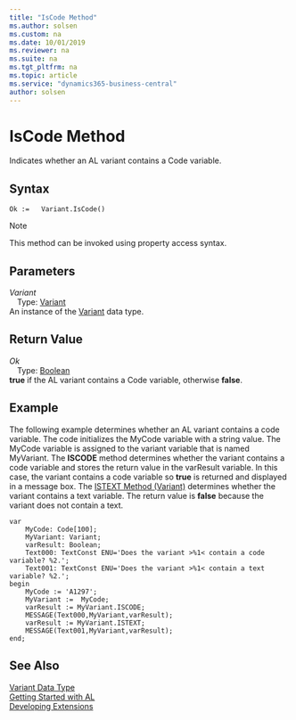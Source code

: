 ```yaml
---
title: "IsCode Method"
ms.author: solsen
ms.custom: na
ms.date: 10/01/2019
ms.reviewer: na
ms.suite: na
ms.tgt_pltfrm: na
ms.topic: article
ms.service: "dynamics365-business-central"
author: solsen
---
```

[//]: # (START>DO_NOT_EDIT)
[//]: # (IMPORTANT:Do not edit any of the content between here and the END>DO_NOT_EDIT.)
[//]: # (Any modifications should be made in the .xml files in the ModernDev repo.)
# IsCode Method
Indicates whether an AL variant contains a Code variable.


## Syntax
```
Ok :=   Variant.IsCode()
```
> [!NOTE]  
> This method can be invoked using property access syntax.  

## Parameters
*Variant*  
&emsp;Type: [Variant](variant-data-type.md)  
An instance of the [Variant](variant-data-type.md) data type.  

## Return Value
*Ok*  
&emsp;Type: [Boolean](../boolean/boolean-data-type.md)  
**true** if the AL variant contains a Code variable, otherwise **false**.  


[//]: # (IMPORTANT: END>DO_NOT_EDIT)

## Example  
 The following example determines whether an AL variant contains a code variable. The code initializes the MyCode variable with a string value. The MyCode variable is assigned to the variant variable that is named MyVariant. The **ISCODE** method determines whether the variant contains a code variable and stores the return value in the varResult variable. In this case, the variant contains a code variable so **true** is returned and displayed in a message box. The [ISTEXT Method (Variant)](../../methods/devenv-istext-method-variant.md) determines whether the variant contains a text variable. The return value is **false** because the variant does not contain a text.
   
```  
var
    MyCode: Code[100];
    MyVariant: Variant;
    varResult: Boolean;
    Text000: TextConst ENU='Does the variant >%1< contain a code variable? %2.';
    Text001: TextConst ENU='Does the variant >%1< contain a text variable? %2.';
begin
    MyCode := 'A1297';  
    MyVariant :=  MyCode;  
    varResult := MyVariant.ISCODE;  
    MESSAGE(Text000,MyVariant,varResult);  
    varResult := MyVariant.ISTEXT;  
    MESSAGE(Text001,MyVariant,varResult);  
end;
```  
  

## See Also
[Variant Data Type](variant-data-type.md)  
[Getting Started with AL](../../devenv-get-started.md)  
[Developing Extensions](../../devenv-dev-overview.md)